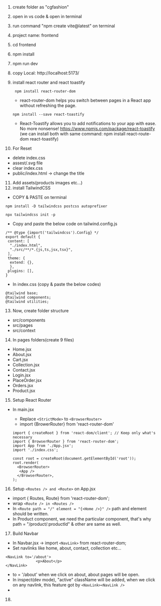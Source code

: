 1. create folder as "cgfashion"
2. open in vs code & open in terminal
3. run command "npm create vite@latest" on terminal
4. project name: frontend
5. cd frontend
6. npm install
7. npm run dev
8. copy Local: http://localhost:5173/


9. install react router and react toastify
   ```
    npm install react-router-dom
   ```
    - react-router-dom helps you switch between pages in a React app without refreshing the page.
   ```
   npm install --save react-toastify
   ```
    - React-Toastify allows you to add notifications to your app with ease. No more nonsense!
    https://www.npmjs.com/package/react-toastify
    (we can install both with same command: npm install react-route-dom react-toastify)

10. For Reset
 - delete index.css
 - assest/.svg file
 - clear index.css
 - public/index.html -> change the title

11. Add assets(products images etc...)
12. install TailwindCSS
  - COPY & PASTE on terminal
  ```
  npm install -D tailwindcss postcss autoprefixer
  ```
  ```
  npx tailwindcss init -p
  ```

   - Copy and paste the below code on tailwind.config.js
  
  ```
  /** @type {import('tailwindcss').Config} */
  export default {
   content: [
    "./index.html",
    "./src/**/*.{js,ts,jsx,tsx}",
   ],
   theme: {
    extend: {},
    },
   plugins: [],
  }
  ```

  - In index.css (copy & paste the below codes)

  ```
  @tailwind base;
  @tailwind components;
  @tailwind utilities;
  ```

13. Now, create folder structure
  - src/components 
  - src/pages
  - src/context 

14. In pages folders(create 9 files)
 - Home.jsx
 - About.jsx
 - Cart.jsx
 - Collection.jsx
 - Contact.jsx
 - Login.jsx
 - PlaceOrder.jsx
 - Orders.jsx
 - Product.jsx

15. Setup React Router
 - In main.jsx
   * Replace `<StrictMode>` to `<BrowserRouter>`
   * import {BrowerRouter} from 'react-router-dom'

    ```
    import { createRoot } from 'react-dom/client'; // Keep only what's necessary
    import { BrowserRouter } from 'react-router-dom';
    import App from './App.jsx';
    import './index.css';

    const root = createRoot(document.getElementById('root'));
    root.render(
      <BrowserRouter>
       <App />
      </BrowserRouter>,
    );

    ```

16. Setup `<Routes /> and <Route>` on App.jsx
  - import { Routes, Route} from 'react-router-dom';
  - wrap `<Route /> in <Routes />`
  - In `<Route path = "/" element = "{<Home />}" />` path and element should be written.
  - In Product component, we need the particular component, that's why path = "/product/:productId" & other are same as well.

17. Build Navbar
  - In Navbar.jsx -> import `<NavLink>` from react-router-dom;
  - Set navlinks like home, about, contact, collection etc...
  ```
  <NavLink to='/about'>
                <p>About</p>
  </NavLink>
  ```
  - to = '/about' when we click on about, about pages will be open.
  - In inspect(dev mode), "active" className will be added, when we click on any navlink, this feature got by `<NavLink><NavLink />`
  - 

18. 
